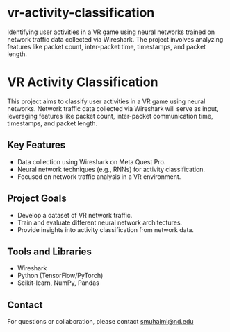 # vr-activity-classification
Identifying user activities in a VR game using neural networks trained on network traffic data collected via Wireshark. The project involves analyzing features like packet count, inter-packet time, timestamps, and packet length.



# VR Activity Classification

This project aims to classify user activities in a VR game using neural networks. Network traffic data collected via Wireshark will serve as input, leveraging features like packet count, inter-packet communication time, timestamps, and packet length.

## Key Features
- Data collection using Wireshark on Meta Quest Pro.
- Neural network techniques (e.g., RNNs) for activity classification.
- Focused on network traffic analysis in a VR environment.

## Project Goals
- Develop a dataset of VR network traffic.
- Train and evaluate different neural network architectures.
- Provide insights into activity classification from network data.

## Tools and Libraries
- Wireshark
- Python (TensorFlow/PyTorch)
- Scikit-learn, NumPy, Pandas

## Contact
For questions or collaboration, please contact smuhaimi@nd.edu
